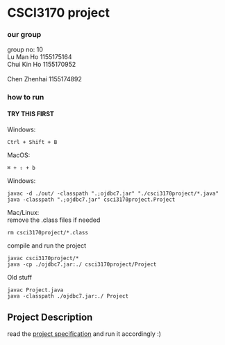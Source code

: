 # CSCI3170 project

### our group
group no: 10
<br>
Lu Man Ho	1155175164
<br>
Chui Kin Ho	1155170952	
<br>
Chen Zhenhai	1155174892


### how to run
#### TRY THIS FIRST
Windows:
```
Ctrl + Shift + B
```

MacOS:
```
⌘ + ⇧ + b
```

Windows:
```
javac -d ./out/ -classpath ".;ojdbc7.jar" "./csci3170project/*.java"
java -classpath ".;ojdbc7.jar" csci3170project.Project
```

Mac/Linux:
<br>
remove the .class files if needed
```
rm csci3170project/*.class
```
compile and run the project
```
javac csci3170project/*
java -cp ./ojdbc7.jar:./ csci3170project/Project
```


Old stuff
```
javac Project.java 
java -classpath ./ojdbc7.jar:./ Project
```

## Project Description
read the <a href="https://github.com/JerryLuCode/CSCI3170_project/blob/main/project_spec_2024_spring.pdf">project specification</a> and run it accordingly :)